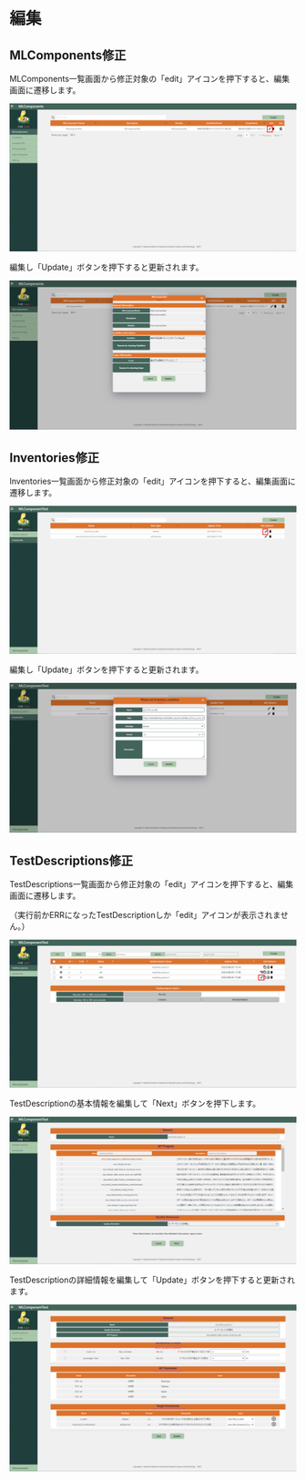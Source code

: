 # 編集

## MLComponents修正

MLComponents一覧画面から修正対象の「edit」アイコンを押下すると、編集画面に遷移します。

![0101](01/01.png)

編集し「Update」ボタンを押下すると更新されます。

![0102](01/02.png)

## Inventories修正

Inventories一覧画面から修正対象の「edit」アイコンを押下すると、編集画面に遷移します。

![0201](02/01.png)

編集し「Update」ボタンを押下すると更新されます。

![0202](02/02.png)

## TestDescriptions修正

TestDescriptions一覧画面から修正対象の「edit」アイコンを押下すると、編集画面に遷移します。

（実行前かERRになったTestDescriptionしか「edit」アイコンが表示されません。）

![0301](03/01.png)

TestDescriptionの基本情報を編集して「Next」ボタンを押下します。

![0302](03/02.png)

TestDescriptionの詳細情報を編集して「Update」ボタンを押下すると更新されます。

![0303](03/03.png)

